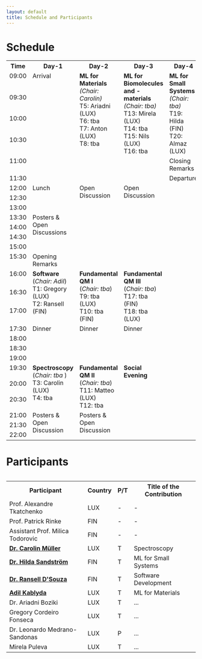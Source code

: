 ```yaml
---
layout: default
title: Schedule and Participants
---
```


# Schedule

<table>
<tr VALIGN=TOP>
  <th> Time </th>
  <th> Day-1 </th>
  <th> Day-2 </th>
  <th> Day-3 </th>
  <th> Day-4 </th>
</tr>
<tr VALIGN=TOP>
  <td width=100> 09:00 </td>
  <td rowspan="6" width=300> Arrival </td>
  <td rowspan="6" width=300> <b>ML for Materials</b> <br> <i>(Chair: Carolin)</i> <br> T5: Ariadni (LUX) <br> T6: tba <br> T7: Anton (LUX) <br> T8: tba </td>
  <td rowspan="6" width=300> <b>ML for Biomolecules and -materials</b> <br> <i>(Chair: tba)</i> <br> T13: Mirela (LUX) <br> T14: tba <br> T15: Nils (LUX) <br> T16: tba </td>
  <td rowspan="4" width=300> <b>ML for Small Systems</b> <br> <i>(Chair: tba)</i> <br> T19: Hilda (FIN) <br> T20: Almaz (LUX) </td>
</tr>
<tr VALIGN=TOP>
  <td> 09:30 </td>
</tr>
<tr VALIGN=TOP>
  <td> 10:00 </td>
</tr>
  
<tr VALIGN=TOP>
  <td> 10:30 </td>
</tr>
  
<tr VALIGN=TOP>
  <td> 11:00 </td>
  <td rowspan="1"> Closing Remarks </td>
</tr>
<tr VALIGN=TOP>
  <td> 11:30 </td>
  <td rowspan="3"> Departure </td>
</tr>
<tr VALIGN=TOP>
  <td> 12:00 </td>
  <td rowspan="3"> Lunch </td>
  <td rowspan="8"> Open Discussion </td>
  <td rowspan="8"> Open Discussion </td>
</tr>
  
<tr VALIGN=TOP>
  <td> 12:30 </td>
</tr>
  
<tr VALIGN=TOP>
  <td> 13:00 </td>
</tr>
  
<tr VALIGN=TOP>
  <td> 13:30 </td>
  <td rowspan="4"> Posters & Open Discussions </td>
</tr>
  
<tr VALIGN=TOP>
  <td> 14:00 </td>
</tr>
  
<tr VALIGN=TOP>
  <td> 14:30 </td>
</tr>
  
<tr VALIGN=TOP>
  <td> 15:00 </td>
</tr>
  
<tr VALIGN=TOP>
  <td> 15:30 </td>
  <td rowspan="1"> Opening Remarks </td>
</tr>
  
<tr VALIGN=TOP>
  <td> 16:00 </td>
  <td rowspan="3"> <b> Software </b> <br> (<i>Chair: Adil</i>) <br> T1: Gregory (LUX) <br> T2: Ransell (FIN) </td>
  <td rowspan="3"> <b> Fundamental QM I </b> <br> (<i>Chair: tba</i>) <br> T9: tba (LUX) <br> T10: tba (FIN) </td>
  <td rowspan="3"> <b> Fundamental QM III </b> <br> (<i>Chair: tba</i>) <br> T17: tba (FIN) <br> T18: tba (LUX) </td>
</tr>
  
<tr VALIGN=TOP>
  <td> 16:30 </td>
</tr>
  
<tr VALIGN=TOP>
  <td> 17:00 </td>
</tr>
  
<tr VALIGN=TOP>
  <td> 17:30 </td>
  <td rowspan="4"> Dinner </td>
  <td rowspan="4"> Dinner </td>
  <td rowspan="4"> Dinner </td>
</tr>
  
<tr VALIGN=TOP>
  <td> 18:00 </td>
</tr>
  
<tr VALIGN=TOP>
  <td> 18:30 </td>
</tr>
  
<tr VALIGN=TOP>
  <td> 19:00 </td>
</tr>
  
<tr VALIGN=TOP>
  <td> 19:30 </td>
  <td rowspan="3"> <b> Spectroscopy </b> <br> (<i>Chair: tba </i>) <br> T3: Carolin (LUX) <br> T4: tba </td>
  <td rowspan="3"> <b> Fundamental QM II </b> <br> (<i>Chair: tba</i>) <br> T11: Matteo (LUX) <br> T12: tba </td>
  <td rowspan="6"> <b> Social Evening </b> </td>
</tr>
  
<tr VALIGN=TOP>
  <td> 20:00 </td>
</tr>
  
<tr VALIGN=TOP>
  <td> 20:30 </td>
</tr>
  
<tr VALIGN=TOP>
  <td> 21:00 </td>  
  <td rowspan="3"> Posters & Open Discussion </td>
  <td rowspan="3"> Posters & Open Discussion </td>
</tr>
  
<tr VALIGN=TOP>
  <td> 21:30 </td>
</tr>
  
<tr VALIGN=TOP>
  <td> 22:00 </td>
</tr>
<table>


# Participants

<table>
<tr>
  <th> Participant </th>
  <th> Country </th>
  <th> P/T </th>
  <th> Title of the Contribution </th>
</tr>
<tr>
  <td> Prof. Alexandre Tkatchenko </td>
  <td> LUX </td>
  <td> - </td>
  <td> - </td>
</tr>
<tr>
  <td> Prof. Patrick Rinke </td>
  <td> FIN </td>
  <td> - </td>
  <td> - </td>
</tr>
<tr>
  <td> Assistant Prof. Milica Todorovic </td>
  <td> FIN </td>
  <td> - </td>
  <td> - </td>
</tr>
<tr>
  <td> <b><a href='https://estml.github.io/contact/'>Dr. Carolin Müller</a></b> </td>
  <td> LUX </td>
  <td> T </td>
  <td> Spectroscopy </td>
</tr>
<tr>
  <td> <b><a href='https://estml.github.io/contact/'>Dr. Hilda Sandström</a></b> </td>
  <td> FIN </td>
  <td> T </td>
  <td> ML for Small Systems </td>
</tr>
<tr>
  <td> <b><a href='https://estml.github.io/contact/'>Dr. Ransell D'Souza</a></b> </td>
  <td> FIN </td>
  <td> T </td>
  <td> Software Development </td>
</tr>
<tr>
  <td> <b><a href='https://estml.github.io/contact/'>Adil Kablyda</a></b> </td>
  <td> LUX </td>
  <td> T </td>
  <td> ML for Materials </td>
</tr>
<tr>
  <td> Dr. Ariadni Boziki </td>
  <td> LUX </td>
  <td> T </td>
  <td> ... </td>
</tr>
<tr>
  <td> Gregory Cordeiro Fonseca </td>
  <td> LUX </td>
  <td> T </td>
  <td> ... </td>
</tr>
<tr>
  <td> Dr. Leonardo Medrano-Sandonas </td>
  <td> LUX </td>
  <td> P </td>
  <td> ... </td>
</tr>
<tr>
  <td> Mirela Puleva </td>
  <td> LUX </td>
  <td> T </td>
  <td> ... </td>
</tr>
</table>
